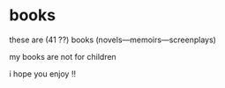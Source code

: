 # books

these are (41 ??) books (novels—memoirs—screenplays)

my books are not for children

i hope you enjoy !!